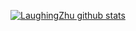 [![LaughingZhu github stats](https://github-readme-stats.vercel.app/api?username=LaughingZhu&theme=dracula&show_icons=true&count_private=true)](https://github.com/anuraghazra/github-readme-stats)

<!--
**LaughingZhu/LaughingZhu** is a ✨ _special_ ✨ repository because its `README.md` (this file) appears on your GitHub profile.

Here are some ideas to get you started:

- 🔭 I’m currently working on ...
- 🌱 I’m currently learning ...
- 👯 I’m looking to collaborate on ...
- 🤔 I’m looking for help with ...
- 💬 Ask me about ...
- 📫 How to reach me: ...
- 😄 Pronouns: ...
- ⚡ Fun fact: ...
-->
